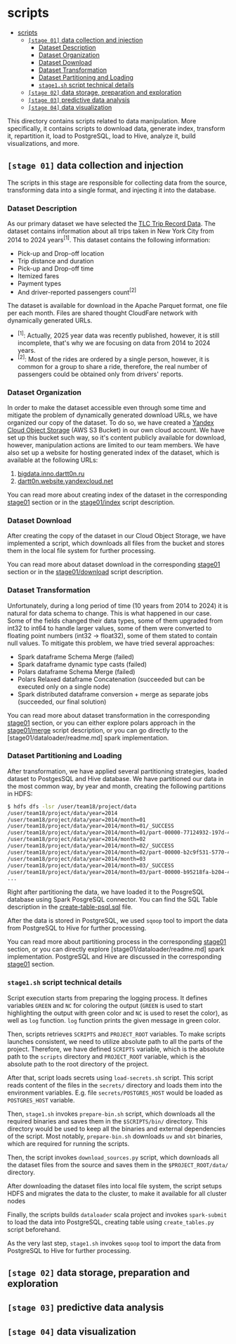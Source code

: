 # scripts

- [scripts](#scripts)
  - [`[stage 01]` data collection and injection](#stage-01-data-collection-and-injection)
    - [Dataset Description](#dataset-description)
    - [Dataset Organization](#dataset-organization)
    - [Dataset Download](#dataset-download)
    - [Dataset Transformation](#dataset-transformation)
    - [Dataset Partitioning and Loading](#dataset-partitioning-and-loading)
    - [`stage1.sh` script technical details](#stage1sh-script-technical-details)
  - [`[stage 02]` data storage, preparation and exploration](#stage-02-data-storage-preparation-and-exploration)
  - [`[stage 03]` predictive data analysis](#stage-03-predictive-data-analysis)
  - [`[stage 04]` data visualization](#stage-04-data-visualization)


This directory contains scripts related to data manipulation. More specifically, it contains scripts to download data, generate index, transform it, repartition it, load to PostgreSQL, load to Hive, analyze it, build visualizations, and more.

## `[stage 01]` data collection and injection

The scripts in this stage are responsible for collecting data from the source, transforming data into a single format, and injecting it into the database.

### Dataset Description

As our primary dataset we have selected the [TLC Trip Record Data](https://www.nyc.gov/site/tlc/about/tlc-trip-record-data.page). The dataset contains information about all trips taken in New York City from 2014 to 2024 years<sup>[1]</sup>. This dataset contains the following information:
- Pick-up and Drop-off location
- Trip distance and duration
- Pick-up and Drop-off time
- Itemized fares
- Payment types
- And driver-reported passengers count<sup>[2]</sup>

The dataset is available for download in the Apache Parquet format, one file per each month. Files are shared thought CloudFare network with dynamically generated URLs.

- <sup>[1]</sup>: Actually, 2025 year data was recently published, however, it is still incomplete, that's why we are focusing on data from 2014 to 2024 years.
- <sup>[2]</sup>: Most of the rides are ordered by a single person, however, it is common for a group to share a ride, therefore, the real number of passengers could be obtained only from drivers' reports.

### Dataset Organization

In order to make the dataset accessible even through some time and mitigate the problem of dynamically generated download URLs, we have organized our copy of the dataset. To do so, we have created a [Yandex Cloud Object Storage](https://yandex.cloud/en/services/storage) (AWS S3 Bucket) in our own cloud account. We have set up this bucket such way, so it's content publicly available for download, however, manipulation actions are limited to our team members. We have also set up a website for hosting generated index of the dataset, which is available at the following URLs:
1. [bigdata.inno.dartt0n.ru](https://bigdata.inno.dartt0n.ru)
2. [dartt0n.website.yandexcloud.net](https://dartt0n.website.yandexcloud.net/ibd/index.html)

You can read more about creating index of the dataset in the corresponding [stage01](./stage01/readme.md) section or in the [stage01/index](./stage01/index/readme.md) script description.

### Dataset Download

After creating the copy of the dataset in our Cloud Object Storage, we have implemented a script, which downloads all files from the bucket and stores them in the local file system for further processing.

You can read more about dataset download in the corresponding [stage01](./stage01/readme.md) section or in the [stage01/download](./stage01/download/readme.md) script description.

### Dataset Transformation

Unfortunately, during a long period of time (10 years from 2014 to 2024) it is natural for data schema to change. This is what happened in our case. Some of the fields changed their data types, some of them upgraded from int32 to int64 to handle larger values, some of them were converted to floating point numbers (int32 -> float32), some of them stated to contain null values. To mitigate this problem, we have tried several approaches:
- Spark dataframe Schema Merge (failed)
- Spark dataframe dynamic type casts (failed)
- Polars dataframe Schema Merge (failed)
- Polars Relaxed dataframe Concatenation (succeeded but can be executed only on a single node)
- Spark distributed dataframe conversion + merge as separate jobs (succeeded, our final solution)

You can read more about dataset transformation in the corresponding [stage01](./stage01/readme.md) section, or you can either explore polars approach in the [stage01/merge](./stage01/merge/readme.md) script description, or you can go directly to the [stage01/dataloader/readme.md] spark implementation.

### Dataset Partitioning and Loading

After transformation, we have applied several partitioning strategies, loaded dataset to PostgesSQL and Hive database.
We have partitioned our data in the most common way, by year and month, creating the following partitions in HDFS:
```bash
$ hdfs dfs -lsr /user/team18/project/data
/user/team18/project/data/year=2014
/user/team18/project/data/year=2014/month=01
/user/team18/project/data/year=2014/month=01/_SUCCESS
/user/team18/project/data/year=2014/month=01/part-00000-77124932-197d-4512-97e7-5cd4954bcffc-c000.snappy.parquet
/user/team18/project/data/year=2014/month=02
/user/team18/project/data/year=2014/month=02/_SUCCESS
/user/team18/project/data/year=2014/month=02/part-00000-b2c9f531-5770-4a4f-a476-f045eaec5b11-c000.snappy.parquet
/user/team18/project/data/year=2014/month=03
/user/team18/project/data/year=2014/month=03/_SUCCESS
/user/team18/project/data/year=2014/month=03/part-00000-b95218fa-b204-4166-8321-a3d03033a1fb-c000.snappy.parquet
...
```
Right after partitioning the data, we have loaded it to the PosgreSQL database using Spark PosgreSQL connector. You can find the SQL Table description in the [create-table-psql.sql](../sql/create-table-psql.sql) file.

After the data is stored in PostgreSQL, we used `sqoop` tool to import the data from PostgreSQL to Hive for further processing.

You can read more about partitioning process in the corresponding [stage01](./stage01/readme.md) section, or you can directly explore [stage01/dataloader/readme.md] spark implementation. PostgreSQL and Hive are discussed in the corresponding [stage01](./stage01/readme.md) section.

### `stage1.sh` script technical details

Script execution starts from preparing the logging process. It defines variables `GREEN` and `NC` for coloring the output (`GREEN` is used to start highlighting the output with green color and `NC` is used to reset the color), as well as `log` function. `log` function prints the given message in green color.

Then, scripts retrieves `SCRIPTS` and `PROJECT_ROOT` variables. To make scripts launches consistent, we need to utilize absolute path to all the parts of the project. Therefore, we have defined `SCRIPTS` variable, which is the absolute path to the `scripts` directory and `PROJECT_ROOT` variable, which is the absolute path to the root directory of the project.

After that, script loads secrets using `load-secrets.sh` script. This script reads content of the files in the `secrets/` directory and loads them into the environment variables. E.g. file `secrets/POSTGRES_HOST` would be loaded as `POSTGRES_HOST` variable.

Then, `stage1.sh` invokes `prepare-bin.sh` script, which downloads all the required binaries and saves them in the `$SCRIPTS/bin/` directory. This directory would be used to keep all the binaries and external dependencies of the script. Most notably, `prepare-bin.sh` downloads `uv` and `sbt` binaries, which are required for running the scripts.

Then, the script invokes `download_sources.py` script, which downloads all the dataset files from the source and saves them in the `$PROJECT_ROOT/data/` directory.

After downloading the dataset files into local file system, the script setups HDFS and migrates the data to the cluster, to make it available for all cluster nodes

Finally, the scripts builds `dataloader` scala project and invokes `spark-submit` to load the data into PostgreSQL, creating table using `create_tables.py` script beforehand.

As the very last step, `stage1.sh` invokes `sqoop` tool to import the data from PostgreSQL to Hive for further processing.

## `[stage 02]` data storage, preparation and exploration

## `[stage 03]` predictive data analysis

## `[stage 04]` data visualization